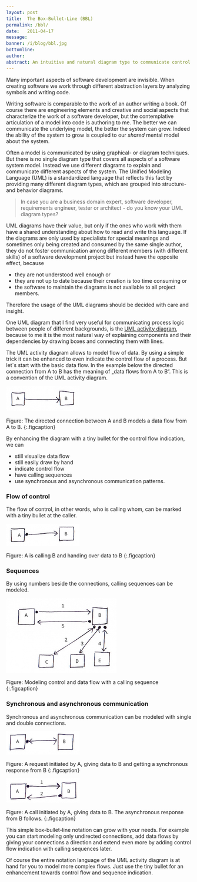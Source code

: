 ```yaml
---
layout: post
title:  The Box-Bullet-Line (BBL)
permalink: /bbl/
date:   2011-04-17
message: 
banner: /i/blog/bbl.jpg
bottomline: 
author: 
abstract: An intuitive and natural diagram type to communicate control and data flows by enhancing the UML activity diagram type.
---
```

Many important aspects of software development are invisible. When creating software we work through different abstraction layers by analyzing symbols and writing code. 

Writing software is comparable to the work of an author writing a book. Of course there are engineering elements and creative and social aspects that characterize the work of a software developer, but the contemplative articulation of a model into code is authoring to me. The better we can communicate the underlying model, the better the system can grow. Indeed the ability of the system to grow is coupled to our *shared* mental model about the system.

Often a model is communicated by using graphical- or diagram techniques. But there is no single diagram type that covers all aspects of a software system model. Instead we use different diagrams to explain and communicate different aspects of the system. The Unified Modeling Language (UML) is a standardized language that reflects this fact by providing many different diagram types, which are grouped into structure- and behavior diagrams.

> In case you are a business domain expert, software developer, requirements engineer, tester or architect - do you know your UML diagram types?

UML diagrams have their value, but only if the ones who work with them have a shared understanding about how to read and write this language. If the diagrams are only used by specialists for special meanings and sometimes only being created and consumed by the same single author, they do not foster communication among different members (with different skills) of a software development project but instead have the opposite effect, because

* they are not understood well enough or 
* they are not up to date because their creation is too time consuming or 
* the software to maintain the diagrams is not available to all project members. 

Therefore the usage of the UML diagrams should be decided with care and insight.

One UML diagram that I find very useful for communicating process logic between people of different backgrounds, is the [UML activity diagram](http://agilemodeling.com/artifacts/activityDiagram.htm), because to me it is the most natural way of explaining components and their dependencies by drawing boxes and connecting them with lines.

The UML activity diagram allows to model flow of data. By using a simple trick it can be enhanced to even indicate the control flow of a process. But let´s start with the basic data flow. In the example below the directed connection from A to B has the meaning of „data flows from A to B“. This is a convention of the UML activity diagram. 

![Data flow](/i/blog/data_flow.jpg)

Figure: The directed connection between A and B models a data flow from A to B.
{:.figcaption}

By enhancing the diagram with a tiny bullet for the control flow indication, we can 

* still visualize data flow
* still easily draw by hand
* indicate control flow
* have calling sequences
* use synchronous and asynchronous communication patterns.

<h3>Flow of control</h3>
The flow of control, in other words, who is calling whom, can be marked with a tiny bullet at the caller.

![Control and data flow](/i/blog/control_and_data_flow.jpg)

Figure: A is calling B and handing over data to B
{:.figcaption}

<h3>Sequences</h3>

By using numbers beside the connections, calling sequences can be modeled.

![Control and data flow with sequence](/i/blog/control_and_data_flow_sequence.jpg)

Figure: Modeling control and data flow with a calling sequence
{:.figcaption}

<h3>Synchronous and asynchronous communication</h3>

Synchronous and asynchronous communication can be modeled with single and double connections.

![Synchronous request and response](/i/blog/sync_request_response.jpg)

Figure: A request initiated by A, giving data to B and getting a synchronous response from B
{:.figcaption}


![Request with asynchronous response](/i/blog/request_async_response.jpg)

Figure: A call initiated by A, giving data to B. The asynchronous response from B follows.
{:.figcaption}

This simple box-bullet-line notation can grow with your needs. For example you can start modeling only undirected connections, add data flows by giving your connections a direction and extend even more by adding control flow indication with calling sequences later. 

Of course the entire notation language of the UML activity diagram is at hand for you to model more complex flows. Just use the tiny bullet for an enhancement towards control flow and sequence indication.
